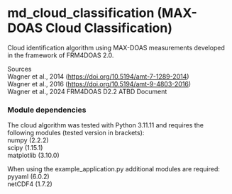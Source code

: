 # md_cloud_classification (MAX-DOAS Cloud Classification)
Cloud identification algorithm using MAX-DOAS measurements developed in the framework of FRM4DOAS 2.0.  

Sources  
Wagner et al., 2014 (https://doi.org/10.5194/amt-7-1289-2014)  
Wagner et al., 2016 (https://doi.org/10.5194/amt-9-4803-2016)  
Wagner et al., 2024 FRM4DOAS D2.2 ATBD Document  

### Module dependencies
The cloud algorithm was tested with Python 3.11.11 and requires the following modules (tested version in brackets):  
numpy (2.2.2)  
scipy (1.15.1)  
matplotlib (3.10.0)  

When using the example_application.py additional modules are required:  
pyyaml (6.0.2)  
netCDF4 (1.7.2)  
